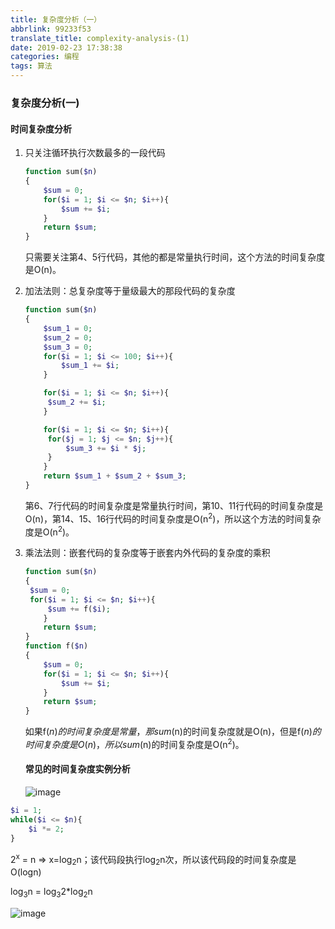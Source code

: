 ```yaml
---
title: 复杂度分析（一）
abbrlink: 99233f53
translate_title: complexity-analysis-(1)
date: 2019-02-23 17:38:38
categories: 编程
tags: 算法
---
```

### 复杂度分析(一)

#### 时间复杂度分析

1. 只关注循环执行次数最多的一段代码

   ```php
   function sum($n)
   {
       $sum = 0;
       for($i = 1; $i <= $n; $i++){
           $sum += $i;
       }
       return $sum;
   }
   ```

   只需要关注第4、5行代码，其他的都是常量执行时间，这个方法的时间复杂度是O(n)。

2. 加法法则：总复杂度等于量级最大的那段代码的复杂度

   ```php
   function sum($n)
   {
       $sum_1 = 0;
       $sum_2 = 0;
       $sum_3 = 0;
       for($i = 1; $i <= 100; $i++){
           $sum_1 += $i;
       }
   
       for($i = 1; $i <= $n; $i++){
       	$sum_2 += $i;
       }
   
       for($i = 1; $i <= $n; $i++){
       	for($j = 1; $j <= $n; $j++){
   	    	$sum_3 += $i * $j;
   	    }
       }
       return $sum_1 + $sum_2 + $sum_3;
   }
   ```

   第6、7行代码的时间复杂度是常量执行时间，第10、11行代码的时间复杂度是O(n)，第14、15、16行代码的时间复杂度是O(n<sup>2</sup>)，所以这个方法的时间复杂度是O(n<sup>2</sup>)。

3. 乘法法则：嵌套代码的复杂度等于嵌套内外代码的复杂度的乘积

   ```php
   function sum($n)
   {
   	$sum = 0;
   	for($i = 1; $i <= $n; $i++){
       	$sum += f($i);
       }
       return $sum;
   }
   function f($n)
   {
       $sum = 0;
       for($i = 1; $i <= $n; $i++){
           $sum += $i;
       }
       return $sum;
   }
   ```

   如果f($n)的时间复杂度是常量，那sum($n)的时间复杂度就是O(n)，但是f($n)的时间复杂度是O(n)，所以sum($n)的时间复杂度是O(n<sup>2</sup>)。

   #### 常见的时间复杂度实例分析

   ![image](https://ws4.sinaimg.cn/large/8d2ab563gy1g0gh2zrm2aj20vq0fwjti.jpg)

```php
$i = 1;
while($i <= $n){
    $i *= 2;
}
```

2<sup>x</sup> = n => x=log<sub>2</sub>n；该代码段执行log<sub>2</sub>n次，所以该代码段的时间复杂度是O(logn)

log<sub>3</sub>n = log<sub>3</sub>2*log<sub>2</sub>n

![image](http://wx3.sinaimg.cn/large/8d2ab563gy1g0gcrqqbvbj20vq0hsjsq.jpg)


